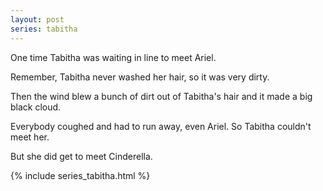 ```yaml
---
layout: post
series: tabitha
---
```

One time Tabitha was waiting in line to meet Ariel.

Remember, Tabitha never washed her hair, so it was very dirty.


Then the wind blew a bunch of dirt out of Tabitha's hair and it made a big black cloud.

Everybody coughed and had to run away, even Ariel. So Tabitha couldn't meet her.

But she did get to meet Cinderella.

{% include series_tabitha.html %}
